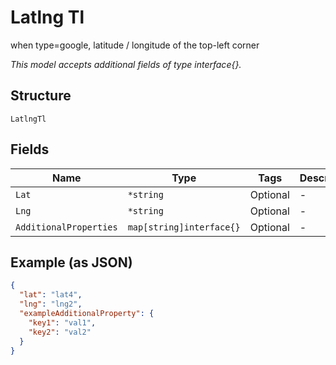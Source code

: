 
# Latlng Tl

when type=google, latitude / longitude of the top-left corner

*This model accepts additional fields of type interface{}.*

## Structure

`LatlngTl`

## Fields

| Name | Type | Tags | Description |
|  --- | --- | --- | --- |
| `Lat` | `*string` | Optional | - |
| `Lng` | `*string` | Optional | - |
| `AdditionalProperties` | `map[string]interface{}` | Optional | - |

## Example (as JSON)

```json
{
  "lat": "lat4",
  "lng": "lng2",
  "exampleAdditionalProperty": {
    "key1": "val1",
    "key2": "val2"
  }
}
```


